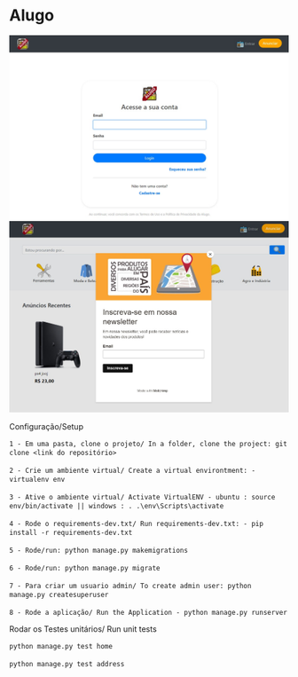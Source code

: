 # Alugo



![Alugo logo](/statics/images/alugo_home.jpeg)
![Alugo logo](/statics/images/alugo_products.jpeg)


Configuração/Setup

    1 - Em uma pasta, clone o projeto/ In a folder, clone the project: git clone <link do repositório> 

    2 - Crie um ambiente virtual/ Create a virtual environtment: - virtualenv env

    3 - Ative o ambiente virtual/ Activate VirtualENV - ubuntu : source env/bin/activate || windows : . .\env\Scripts\activate

    4 - Rode o requirements-dev.txt/ Run requirements-dev.txt: - pip install -r requirements-dev.txt

    5 - Rode/run: python manage.py makemigrations

    6 - Rode/run: python manage.py migrate

    7 - Para criar um usuario admin/ To create admin user: python manage.py createsuperuser      

    8 - Rode a aplicação/ Run the Application - python manage.py runserver

    
Rodar os Testes unitários/ Run unit tests

    python manage.py test home

    python manage.py test address
